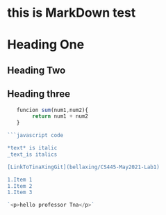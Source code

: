 # this is MarkDown test

# Heading One
## Heading Two
## Heading three

```javascript code
   funcion sum(num1,num2){
        return num1 + num2
   }

```javascript code

*text* is italic
_text_is italics

[LinkToTinaXingGit](bellaxing/CS445-May2021-Lab1)

1.Item 1
1.Item 2
1.Item 3

`<p>hello professor Tna</p>`